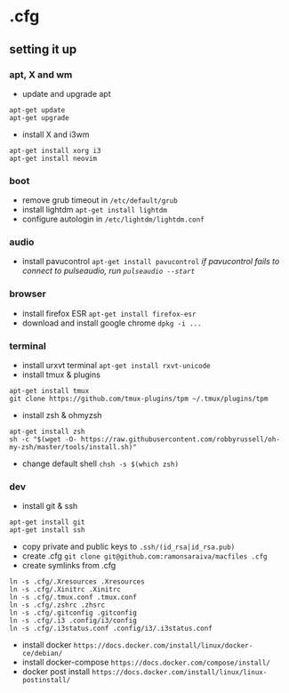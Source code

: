 # .cfg

## setting it up

### apt, X and wm
* update and upgrade apt
```
apt-get update
apt-get upgrade
```

* install X and i3wm
```
apt-get install xorg i3
apt-get install neovim
```

### boot

* remove grub timeout in `/etc/default/grub`
* install lightdm `apt-get install lightdm`
* configure autologin in `/etc/lightdm/lightdm.conf`

### audio

* install pavucontrol `apt-get install pavucontrol`
*if pavucontrol fails to connect to pulseaudio, run `pulseaudio --start`*

### browser

* install firefox ESR `apt-get install firefox-esr`
* download and install google chrome `dpkg -i ...`

### terminal

* install urxvt terminal `apt-get install rxvt-unicode`
* install tmux & plugins
```
apt-get install tmux
git clone https://github.com/tmux-plugins/tpm ~/.tmux/plugins/tpm
```
* install zsh & ohmyzsh
```
apt-get install zsh
sh -c "$(wget -O- https://raw.githubusercontent.com/robbyrussell/oh-my-zsh/master/tools/install.sh)"
```
* change default shell `chsh -s $(which zsh)`

### dev

* install git & ssh
```
apt-get install git
apt-get install ssh
```
* copy private and public keys to `.ssh/(id_rsa|id_rsa.pub)`
* create .cfg `git clone git@github.com:ramonsaraiva/macfiles .cfg`
* create symlinks from .cfg
```
ln -s .cfg/.Xresources .Xresources
ln -s .cfg/.Xinitrc .Xinitrc
ln -s .cfg/.tmux.conf .tmux.conf
ln -s .cfg/.zshrc .zhsrc
ln -s .cfg/.gitconfig .gitconfig
ln -s .cfg/.i3 .config/i3/config
ln -s .cfg/.i3status.conf .config/i3/.i3status.conf
```
* install docker `https://docs.docker.com/install/linux/docker-ce/debian/`
* install docker-compose `https://docs.docker.com/compose/install/`
* docker post install `https://docs.docker.com/install/linux/linux-postinstall/` 
